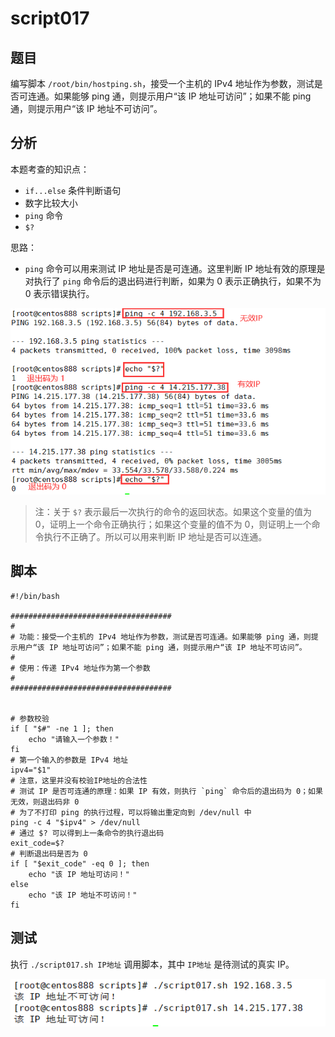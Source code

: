 # script017
## 题目

编写脚本 `/root/bin/hostping.sh`，接受一个主机的 IPv4 地址作为参数，测试是否可连通。如果能够 ping 通，则提示用户“该 IP 地址可访问”；如果不能 ping 通，则提示用户“该 IP 地址不可访问”。





## 分析

本题考查的知识点：

- `if...else` 条件判断语句
- 数字比较大小
- `ping` 命令
- `$?` 

思路：

- `ping` 命令可以用来测试 IP 地址是否是可连通。这里判断 IP 地址有效的原理是对执行了 `ping` 命令后的退出码进行判断，如果为 0 表示正确执行，如果不为 0 表示错误执行。



![image-20220531210339569](image-script017/image-20220531210339569.png)



> 注：关于 `$?` 表示最后一次执行的命令的返回状态。如果这个变量的值为 0，证明上一个命令正确执行；如果这个变量的值不为 0，则证明上一个命令执行不正确了。所以可以用来判断 IP 地址是否可以连通。




## 脚本

```shell
#!/bin/bash

####################################
#
# 功能：接受一个主机的 IPv4 地址作为参数，测试是否可连通。如果能够 ping 通，则提示用户“该 IP 地址可访问”；如果不能 ping 通，则提示用户“该 IP 地址不可访问”。
#
# 使用：传递 IPv4 地址作为第一个参数
#
####################################


# 参数校验
if [ "$#" -ne 1 ]; then
    echo "请输入一个参数！"
fi
# 第一个输入的参数是 IPv4 地址
ipv4="$1"
# 注意，这里并没有校验IP地址的合法性
# 测试 IP 是否可连通的原理：如果 IP 有效，则执行 `ping` 命令后的退出码为 0；如果无效，则退出码非 0
# 为了不打印 ping 的执行过程，可以将输出重定向到 /dev/null 中
ping -c 4 "$ipv4" > /dev/null
# 通过 $? 可以得到上一条命令的执行退出码
exit_code=$?
# 判断退出码是否为 0
if [ "$exit_code" -eq 0 ]; then
    echo "该 IP 地址可访问！"
else
    echo "该 IP 地址不可访问！"
fi
```





## 测试

执行 `./script017.sh IP地址` 调用脚本，其中 `IP地址` 是待测试的真实 IP。

![image-20220531205829475](image-script017/image-20220531205829475.png)

